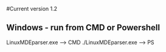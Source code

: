 #Current version 1.2

## Windows - run from CMD or Powershell
LinuxMDEparser.exe --> CMD
./LinuxMDEparser.exe --> PS